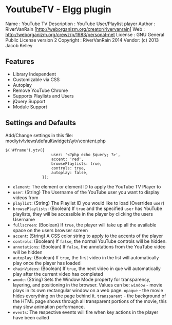 # YoutubeTV - Elgg plugin
Name : YouTube TV
Description : YouTube User/Playlist player
Author : RiverVanRain [http://weborganizm.org/creator/rivervanrain]
Web : http://weborganizm.org/crewz/p/1983/personal-net
License : GNU General Public License version 2
Copyright : RiverVanRain 2014
Vendor: (c) 2013 Jacob Kelley

## Features
* Library Independent
* Customizable via CSS
* Autoplay
* Remove YouTube Chrome
* Supports Playlists and Users
* jQuery Support
* Module Support

## Settings and Defaults
Add/Change settings in this file: mod\ytv\views\default\widgets\ytv\content.php

```
$('#frame').ytv({
					user: '<?php echo $query; ?>',
					accent: 'red',
					browsePlaylists: true,
					controls: true,
					autoplay: false,
				});
```

* `element`: The element or element ID to apply the YouTube TV Player to
* `user`: (String) The Username of the YouTube user you want to display videos from
* `playlist`: (String) The Playlist ID you would like to load (Overrides `user`)
* `browsePlaylists`: (Boolean) If `true` and the specified `user` has YouTube playlists, they will be accessible in the player by clicking the users Username
* `fullscreen`: (Boolean) If `true`, the player will take up all the available space on the users browser screen
* `accent`: (String) A CSS color string to apply to the accents of the player
* `controls`: (Boolean) If `false`, the normal YouTube controls will be hidden.
* `annotations`: (Boolean) If `false`, the annotations from the YouTube video will be hidden
* `autoplay`: (Boolean) If `true`, the first video in the list will automatically play once the player has loaded
* `chainVideos`: (Boolean) If `true`, the next video in que will automatically play after the current video has completed
* `wmode`: (String) Sets the Window Mode property for transparency, layering, and positioning in the browser. Values can be: `window` - movie plays in its own rectangular window on a web page. `opaque` - the movie hides everything on the page behind it. `transparent` - the background of the HTML page shows through all transparent portions of the movie, this may slow animation performance.
* `events`: The respective events will fire when key actions in the player have been called
